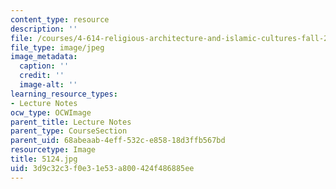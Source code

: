 ```yaml
---
content_type: resource
description: ''
file: /courses/4-614-religious-architecture-and-islamic-cultures-fall-2002/3d9c32c3f0e31e53a800424f486885ee_5124.jpg
file_type: image/jpeg
image_metadata:
  caption: ''
  credit: ''
  image-alt: ''
learning_resource_types:
- Lecture Notes
ocw_type: OCWImage
parent_title: Lecture Notes
parent_type: CourseSection
parent_uid: 68abeaab-4eff-532c-e858-18d3ffb567bd
resourcetype: Image
title: 5124.jpg
uid: 3d9c32c3-f0e3-1e53-a800-424f486885ee
---
```

